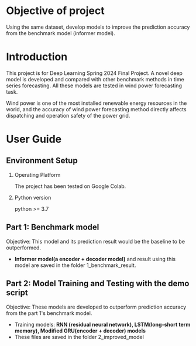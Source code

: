 # Objective of project
Using the same dataset, develop models to improve the prediction accuracy from the benchmark model (informer model). 


# Introduction
This project is for Deep Learning Spring 2024 Final Project. A novel deep model is developed and compared with other benchmark methods in time series forecasting. All these models are tested in wind power forecasting task.

Wind power is one of the most installed renewable energy resources in the world, and the accuracy of wind power forecasting method directly affects dispatching and operation safety of the power grid.




# User Guide
## Environment Setup   
1. Operating Platform

    The project has been tested on Google Colab.
2. Python version

    python >= 3.7

## Part 1: Benchmark model
Objective: This model and its prediction result would be the baseline to be outperformed. 
- **Informer model(a encoder + decoder model)** and result using this model are saved in the folder 1_benchmark_result. 

## Part 2: Model Training and Testing with the demo script
Objective: These models are developed to outperform prediction accuracy from the part 1's benchmark model. 
- Training models: **RNN (residual neural network), LSTM(long-short term memory), Modified GRU(encoder + decoder) models**
- These files are saved in the folder 2_improved_model

